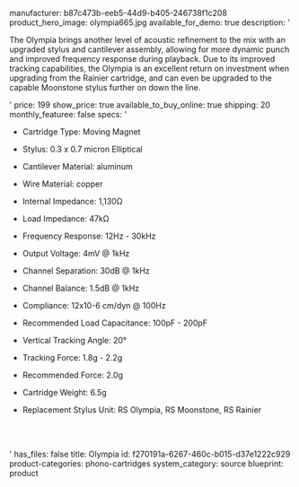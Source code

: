 manufacturer: b87c473b-eeb5-44d9-b405-246738f1c208
product_hero_image: olympia665.jpg
available_for_demo: true
description: '<p>The Olympia brings another level of acoustic refinement to the mix with an upgraded stylus and cantilever assembly, allowing for more dynamic punch and improved frequency response during playback. Due to its improved tracking capabilities, the Olympia is an excellent return on investment when upgrading from the Rainier cartridge, and can even be upgraded to the capable Moonstone stylus further on down the line.</p>'
price: 199
show_price: true
available_to_buy_online: true
shipping: 20
monthly_featuree: false
specs: '<ul><li>Cartridge Type:&nbsp;Moving Magnet</li></ul><ul><li>Stylus:&nbsp;0.3 x 0.7 micron Elliptical</li></ul><ul><li>Cantilever Material:&nbsp;aluminum</li></ul><ul><li>Wire Material:&nbsp;copper</li></ul><ul><li>Internal&nbsp;Impedance:&nbsp;1,130Ω</li></ul><ul><li>Load&nbsp;Impedance:&nbsp;47kΩ</li></ul><ul><li>Frequency Response:&nbsp;12Hz - 30kHz</li></ul><ul><li>Output Voltage:&nbsp;4mV @ 1kHz</li></ul><ul><li>Channel Separation:&nbsp;30dB @ 1kHz</li></ul><ul><li>Channel Balance:&nbsp;1.5dB @ 1kHz</li></ul><ul><li>Compliance:&nbsp;12x10-6 cm/dyn @ 100Hz</li></ul><ul><li>Recommended Load Capacitance:&nbsp;100pF - 200pF</li></ul><ul><li>Vertical Tracking Angle:&nbsp;20°</li></ul><ul><li>Tracking Force:&nbsp;1.8g - 2.2g</li></ul><ul><li>Recommended Force:&nbsp;2.0g</li></ul><ul><li>Cartridge Weight:&nbsp;6.5g&nbsp;</li></ul><ul><li>Replacement Stylus Unit:&nbsp;RS Olympia, RS Moonstone, RS Rainier<br></li></ul><p><br><br></p>'
has_files: false
title: Olympia
id: f270191a-6267-460c-b015-d37e1222c929
product-categories: phono-cartridges
system_category: source
blueprint: product
